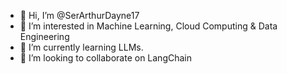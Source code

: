 - 👋 Hi, I’m @SerArthurDayne17
- 👀 I’m interested in Machine Learning, Cloud Computing & Data Engineering
- 🌱 I’m currently learning LLMs.
- 💞️ I’m looking to collaborate on LangChain

<!---
SerArthurDayne17/SerArthurDayne17 is a ✨ special ✨ repository because its `README.md` (this file) appears on your GitHub profile.
You can click the Preview link to take a look at your changes.
--->
